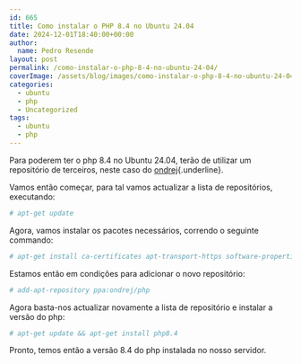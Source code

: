 ```yaml
---
id: 665
title: Como instalar o PHP 8.4 no Ubuntu 24.04
date: 2024-12-01T18:40:00+00:00
author:
  name: Pedro Resende
layout: post
permalink: /como-instalar-o-php-8-4-no-ubuntu-24-04/
coverImage: /assets/blog/images/como-instalar-o-php-8-4-no-ubuntu-24-04/php.png
categories:
  - ubuntu
  - php
  - Uncategorized
tags:
  - ubuntu
  - php
---
```


Para poderem ter o php 8.4 no Ubuntu 24.04, terão de utilizar um repositório de terceiros, neste caso do [ondrej](https://launchpad.net/~ondrej/+archive/ubuntu/php){.underline}.

Vamos então começar, para tal vamos actualizar a lista de repositórios, executando:

```bash
# apt-get update
```

Agora, vamos instalar os pacotes necessários, correndo o seguinte commando:

```bash
# apt-get install ca-certificates apt-transport-https software-properties-common
```

Estamos então em condições para adicionar o novo repositório:

```bash
# add-apt-repository ppa:ondrej/php
```

Agora basta-nos actualizar novamente a lista de repositório e instalar a versão do php:

```bash
# apt-get update && apt-get install php8.4
```

Pronto, temos então a versão 8.4 do php instalada no nosso servidor.

